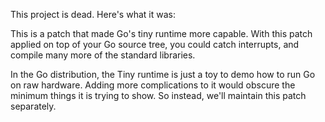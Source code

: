 This project is dead. Here's what it was:

This is a patch that made Go's tiny runtime more capable. With this patch applied on top of your Go source tree, you could catch interrupts, and compile many more of the standard libraries.

In the Go distribution, the Tiny runtime is just a toy to demo how to run Go on raw hardware. Adding more complications to it would obscure the minimum things it is trying to show. So instead, we'll maintain this patch separately.